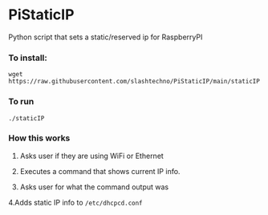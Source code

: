 # PiStaticIP
Python script that sets a static/reserved ip for RaspberryPI

### To install:
`wget https://raw.githubusercontent.com/slashtechno/PiStaticIP/main/staticIP`

### To run
`./staticIP`


### How this works

1. Asks user if they are using WiFi or Ethernet

2. Executes a command that shows current IP info.

3. Asks user for what the command output was

4.Adds static IP info to `/etc/dhcpcd.conf`
